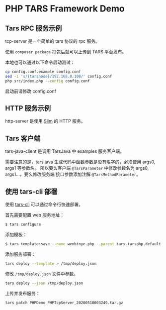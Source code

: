 # PHP TARS Framework Demo

## Tars RPC 服务示例

tcp-server 是一个简单的 tars 协议的 rpc 服务。

使用 `composer package` 打包后就可以上传到 TARS 平台发布。

本地也可以通过以下命令启动测试：

```bash
cp config.conf.example config.conf
sed -i 's/{tarsnode}/192.168.0.108/' config.conf
php src/index.php --config config.conf
```

启动前请修改 config.conf

## HTTP 服务示例

http-server 是使用 [Slim](https://www.slimframework.com/) 的 HTTP 服务。

## Tars 客户端

tars-java-client 是调用 TarsJava 中 examples 服务客户端。

需要注意的是，tars java 生成代码中函数参数是没有名字的，必须使用 args0, args1 等参数名。
所以要么客户端 `@TarsParameter` 中修改参数名为 args0, args1...，要么修改服务端
接口参数添加注解 `@TarsMethodParameter`。

## 使用 tars-cli 部署

使用 [tars-cli](https://github.com/wenbinye/tars-cli) 可以通过命令行快速部署。

首先需要配置 web 服务地址：

```bash
$ tars configure
```

添加模板：

```bash
$ tars template:save --name wenbinye.php --parent tars.tarsphp.default resources/wenbinye.tarsphp.xml
```

添加服务部署：

```bash
tars deploy --template > /tmp/deploy.json
```

修改  `/tmp/deploy.json` 文件中参数。

```bash
tars deploy --json /tmp/deploy.json
```

上传并发布服务：

```bash
tars patch PHPDemo PHPTcpServer_20200510003249.tar.gz
```
